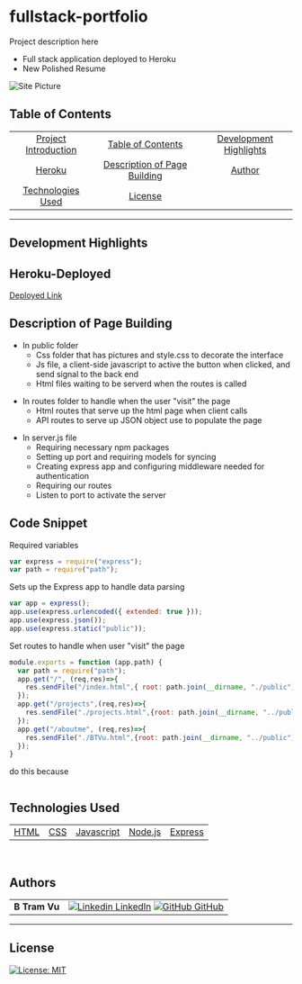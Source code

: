 # fullstack-portfolio

Project description here
* Full stack application deployed to Heroku
* New Polished Resume 

![Site Picture]()  

## Table of Contents 

| |||
|:-:|:-:|:-:|
|[Project Introduction](#full-stack) | [Table of Contents](#table-of-contents)| [Development Highlights](development-highlights)
|[Heroku](#heroku-deployed) | [Description of Page Building](#Description-of-Page-Building)| [Author](#author) 
| [Technologies Used](#Technologies-Used) | [License](#License)

---

## Development Highlights


## Heroku-Deployed

[Deployed Link]()

## Description of Page Building 
* In public folder
   <ul> 
  <li> Css folder that has pictures and style.css to decorate the interface
  <li> Js file, a client-side javascript to active the button when clicked, and send signal to the back end
  <li> Html files waiting to be serverd when the routes is called 
  </li>
  </ul>

- In routes folder to handle when the user "visit" the page
  <ul> 
  <li> Html routes that serve up the html page when client calls
  <li> API routes to serve up JSON object use to populate the page 
  </li>
  </ul>



* In server.js file
   <ul> 
  <li> Requiring necessary npm packages
  <li> Setting up port and requiring models for syncing
  <li> Creating express app and configuring middleware needed for authentication
  <li> Requiring our routes
  <li> Listen to port to activate the server 
  </li>
  </ul>




## Code Snippet

Required variables 
``` Javascript
var express = require("express");
var path = require("path");
```

Sets up the Express app to handle data parsing
``` Javascript
var app = express();
app.use(express.urlencoded({ extended: true }));
app.use(express.json());
app.use(express.static("public"));
```

Set routes to handle when user "visit" the page 
``` Javascript
module.exports = function (app,path) {
  var path = require("path");
  app.get("/", (req,res)=>{
    res.sendFile("/index.html",{ root: path.join(__dirname, "./public") })
  });
  app.get("/projects",(req,res)=>{
    res.sendFile("./projects.html",{root: path.join(__dirname, "../public")})
  });
  app.get("/aboutme", (req,res)=>{
    res.sendFile("./BTVu.html",{root: path.join(__dirname, "../public")})
  });
}
```

do this because 
``` Javascript 

```

## Technologies Used

||||||
|:-:|:-:|:-:|:-:|:-:|
|[HTML](https://developer.mozilla.org/en-US/docs/Web/HTML) | [CSS](https://developer.mozilla.org/en-US/docs/Web/CSS) | [Javascript](https://developer.mozilla.org/en-US/docs/Web/JavaScript) |[Node.js](https://nodejs.org/en/) |[Express](https://expressjs.com/)| [Heroku](https://heroku.com/) | [GitHub](https://github.com/)

<br>

## Authors

| | |
| --- | --- |
|**B Tram Vu**|[![Linkedin](https://i.stack.imgur.com/gVE0j.png) LinkedIn](https://www.linkedin.com/in/b-tram-vu-866250121/) [![GitHub](https://i.stack.imgur.com/tskMh.png) GitHub](https://github.com/vubao2303) | [![Portfolio](https://i.stack.imgur.com/gVE0j.png) Portfolio](https://www.linkedin.com/in/b-tram-vu-866250121/)


---

## License

[![License: MIT](https://img.shields.io/badge/License-MIT-yellow.svg)](https://opensource.org/licenses/MIT)
